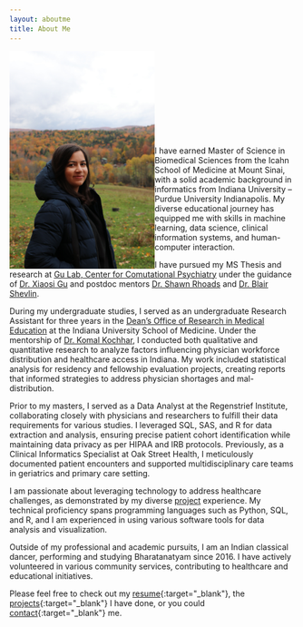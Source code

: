 ```yaml
---
layout: aboutme
title: About Me
---
```


<p class="full-width no-margin"><img src="/pic001.jpg" style="width:16rem;height:24rem;" align="left"/></p><br><br><br><br><br><br><br><br><br>

I have earned Master of Science in Biomedical Sciences from the Icahn School of Medicine at Mount Sinai, with a solid academic background in informatics from Indiana University – Purdue University Indianapolis. My diverse educational journey has equipped me with skills in machine learning, data science, clinical information systems, and human-computer interaction. 

I have pursued my MS Thesis and research at [Gu Lab, Center for Comutational Psychiatry](https://www.neurocpu.org/) under the guidance of [Dr. Xiaosi Gu](https://profiles.icahn.mssm.edu/xiaosi-gu?pk_vid=b3874027cb494c101721417624946926) and postdoc mentors [Dr. Shawn Rhoads](https://scholar.google.com/citations?hl=en&user=__YmDVEAAAAJ) and [Dr. Blair Shevlin](https://scholar.google.com/citations?user=J_t6LicAAAAJ&hl=en). 

During my undergraduate studies, I served as an undergraduate Research Assistant for three years in the [Dean’s Office of Research in Medical Education](https://medicine.iu.edu/blogs/research-in-medical-education/introduction-research-medical-education-unit) at the Indiana University School of Medicine. Under the mentorship of [Dr. Komal Kochhar](https://scholar.google.com/citations?user=jkkjFzIAAAAJ&hl=en), I conducted both qualitative and quantitative research to analyze factors influencing physician workforce distribution and healthcare access in Indiana. My work included statistical analysis for residency and fellowship evaluation projects, creating reports that informed strategies to address physician shortages and mal-distribution. 

Prior to my masters, I served as a Data Analyst at the Regenstrief Institute, collaborating closely with physicians and researchers to fulfill their data requirements for various studies. I leveraged SQL, SAS, and R for data extraction and analysis, ensuring precise patient cohort identification while maintaining data privacy as per HIPAA and IRB protocols. Previously, as a Clinical Informatics Specialist at Oak Street Health, I meticulously documented patient encounters and supported multidisciplinary care teams in geriatrics and primary care setting. 

I am passionate about leveraging technology to address healthcare challenges, as demonstrated by my diverse [project](https://atmanajoshi.github.io/Projects) experience. My technical proficiency spans programming languages such as Python, SQL, and R, and I am experienced in using various software tools for data analysis and visualization.

Outside of my professional and academic pursuits, I am an Indian classical dancer, performing and studying Bharatanatyam since 2016. I have actively volunteered in various community services, contributing to healthcare and educational initiatives.

Please feel free to check out my [resume](https://drive.google.com/file/d/1xicdDNRinuLs39hC4ovnJXvNmWhltcEu/view){:target="_blank"}, the [projects](https://mbshah3.github.io/Projects){:target="_blank"} I have done, or you could [contact](https://mbshah3.github.io/Contact){:target="_blank"}  me.
